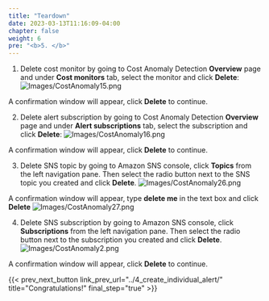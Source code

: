 ```yaml
---
title: "Teardown"
date: 2023-03-13T11:16:09-04:00
chapter: false
weight: 6
pre: "<b>5. </b>"
---
```


1. Delete cost monitor by going to Cost Anomaly Detection **Overview** page and under **Cost monitors** tab, select the monitor and click **Delete**:
![Images/CostAnomaly15.png](/Cost/200_6_Cost_Anomaly_Detection/Images/cost_anomaly_15.png?classes=lab_picture_small)

A confirmation window will appear, click **Delete** to continue. 

2. Delete alert subscription by going to Cost Anomaly Detection **Overview** page and under **Alert subscriptions** tab, select the subscription and click **Delete**:
![Images/CostAnomaly16.png](/Cost/200_6_Cost_Anomaly_Detection/Images/cost_anomaly_16.png?classes=lab_picture_small)

A confirmation window will appear, click **Delete** to continue.

3. Delete SNS topic by going to Amazon SNS console, click **Topics** from the left navigation pane. Then select the radio button next to the SNS topic you created and click **Delete**.
![Images/CostAnomaly26.png](/Cost/200_6_Cost_Anomaly_Detection/Images/cost_anomaly_26.png?classes=lab_picture_small)

A confirmation window will appear, type **delete me** in the text box and click **Delete**
![Images/CostAnomaly27.png](/Cost/200_6_Cost_Anomaly_Detection/Images/cost_anomaly_27.png?classes=lab_picture_small)

4. Delete SNS subscription by going to Amazon SNS console, click **Subscriptions** from the left navigation pane. Then select the radio button next to the subscription you created and click **Delete**.
![Images/CostAnomaly2.png](/Co8st/200_6_Cost_Anomaly_Detection/Images/cost_anomaly_28.png?classes=lab_picture_small)

A confirmation window will appear, click **Delete** to continue.

{{< prev_next_button link_prev_url="../4_create_individual_alert/"  title="Congratulations!" final_step="true" >}}

